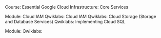 Course: Essential Google Cloud Infrastructure: Core Services

Module: Cloud IAM
Qwiklabs: Cloud IAM
Qwiklabs: Cloud Storage (Storage and Database Services)
Qwiklabs: Implementing Cloud SQL

Module:
Qwiklabs: